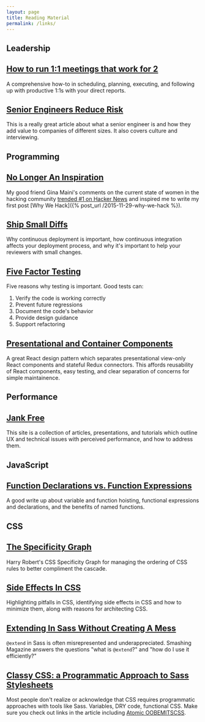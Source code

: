 ```yaml
---
layout: page
title: Reading Material
permalink: /links/
---
```


## Leadership

[How to run 1:1 meetings that work for 2](https://blog.intercom.com/high-impact-one-to-one-meetings/)
---
A comprehensive how-to in scheduling, planning, executing, and following up with productive 1:1s with your direct reports.

[Senior Engineers Reduce Risk](https://hackernoon.com/senior-engineers-reduce-risk-5ab2adc13c97#.8qzvmcn25)
---
This is a really great article about what a senior engineer is and how they add value to companies of different sizes. It also covers culture and interviewing.

## Programming

[No Longer An Inspiration](http://www.gina.codes/2015/04/13/no-longer-an-inspiration)
---
My good friend Gina Maini's comments on the current state of women in the hacking community [trended \#1 on Hacker News](https://news.ycombinator.com/item?id=9381524) and inspired me to write my first post [Why We Hack]({% post_url /2015-11-29-why-we-hack %}).

[Ship Small Diffs](https://blog.skyliner.io/ship-small-diffs-741308bec0d1#.1mrqc28up)
---
Why continuous deployment is important, how continuous integration affects your deployment process, and why it's important to help your reviewers with small changes.

[Five Factor Testing](https://www.devmynd.com/blog/five-factor-testing/)
---
Five reasons why testing is important. Good tests can:
1. Verify the code is working correctly
2. Prevent future regressions
3. Document the code's behavior
4. Provide design guidance
5. Support refactoring

[Presentational and Container Components](https://medium.com/@dan_abramov/smart-and-dumb-components-7ca2f9a7c7d0)
---
A great React design pattern which separates presentational view-only React components and stateful Redux connectors. This affords reusability of React components, easy testing, and clear separation of concerns for simple maintainence.

## Performance

[Jank Free](http://jankfree.org/)
---
This site is a collection of articles, presentations, and tutorials which outline UX and technical issues with perceived performance, and how to address them.

## JavaScript

[Function Declarations vs. Function Expressions](https://javascriptweblog.wordpress.com/2010/07/06/function-declarations-vs-function-expressions/)
---
A good write up about variable and function hoisting, functional expressions and declarations, and the benefits of named functions.

## CSS

[The Specificity Graph](http://csswizardry.com/2014/10/the-specificity-graph/)
---
Harry Robert's CSS Specificity Graph for managing the ordering of CSS rules to better compliment the cascade.

[Side Effects In CSS](http://philipwalton.com/articles/side-effects-in-css/)
---
Highlighting pitfalls in CSS, identifying side effects in CSS and how to minimize them, along with reasons for architecting CSS.

[Extending In Sass Without Creating A Mess](http://www.smashingmagazine.com/2015/05/extending-in-sass-without-mess/)
---
`@extend` in Sass is often misrepresented and underappreciated. Smashing Magazine answers the questions "what is `@extend`?" and "how do I use it efficiently?"

[Classy CSS: a Programmatic Approach to Sass Stylesheets](http://una.im/classy-css)
---
Most people don't realize or acknowledge that CSS requires programmatic approaches with tools like Sass. Variables, DRY code, functional CSS. Make sure you check out links in the article including [Atomic OOBEMITSCSS](http://www.sitepoint.com/atomic-oobemitscss/).

